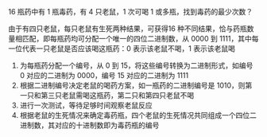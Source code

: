 16 瓶药中有 1 瓶毒药，有 4 只老鼠，1 次可喝 1 或多瓶，找到毒药的最少次数？

由于有四只老鼠，每只老鼠有生死两种结果，可获得16 种不同结果，恰与药瓶数量相匹配，即每瓶药均可分配一个唯一的四位二进制数，从 0000 到 1111，其中每一位代表一只老鼠是否应该喝这瓶药：0 表示该老鼠不喝，1 表示该老鼠喝

1. 为每瓶药分配一个编号，从 0 到 15，将这些编号转换为二进制形式，如编号 0 对应的二进制为 0000，编号 15 对应的二进制为 1111
2. 根据二进制编号决定老鼠的喝药方案，如一瓶药的二进制编号是 1010，则第一只和第三只老鼠需喝这瓶药，第二只和第四只老鼠不喝
3. 进行一次测试，等待足够时间观察老鼠反应
4. 根据老鼠的生死情况来确定毒药瓶，四个老鼠的生死情况共同组成一个四位二进制数，其对应的十进制数即为毒药瓶的编号
